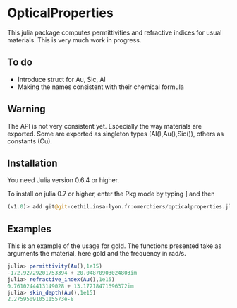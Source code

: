 # OpticalProperties

This julia package computes permittivities and refractive indices for usual materials.
This is very much work in progress.

## To do
- Introduce struct for Au, Sic, Al
- Making the names consistent with their chemical formula

## Warning
The API is not very consistent yet. Especially the way materials are exported.
Some are exported as singleton types (Al(),Au(),Sic()), others as constants (Cu).

## Installation
You need Julia version 0.6.4 or higher.

To install on julia 0.7 or higher, enter the Pkg mode by typing ]
and then

```julia
(v1.0)> add git@git-cethil.insa-lyon.fr:omerchiers/opticalproperties.jl.git
```

## Examples
This is an example of the usage for gold. The functions presented take as arguments the material, here gold and the frequency in rad/s.
```julia
julia> permittivity(Au(),1e15)
-172.92729201753394 + 20.04870903024803im
julia> refractive_index(Au(),1e15)
0.7610244413149028 + 13.17218471696372im
julia> skin_depth(Au(),1e15)
2.2759509105115573e-8
```
